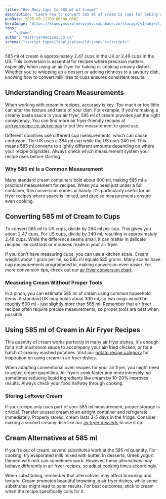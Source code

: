 ```yaml
---
title: "How Many Cups Is 585 ml of Cream?"
description: "Learn how to convert 585 ml of cream to cups for baking and cooking. Get precise measurements for UK and US cups with this easy guide."
pubDate: 2025-08-11T00:00:00.000Z
heroImage: "https://klueoymssxwfnxsvcyhv.supabase.co/storage/v1/object/public/md/how-many-cups-is-585-ml-of-cream-8067431d.webp"
tags:
  - "volume"
author: "AirFryerRecipes.co.uk"
schema: "<script type=\"application/ld+json\"></script>"
---
```


<p>585 ml of cream is approximately 2.47 cups in the UK or 2.48 cups in the US. This conversion is essential for recipes where precision matters, especially when using an air fryer for baking or cooking creamy dishes. Whether you're whipping up a dessert or adding richness to a savoury dish, knowing how to convert millilitres to cups ensures consistent results.</p>

<h2>Understanding Cream Measurements</h2>
<p>When working with cream in recipes, accuracy is key. Too much or too little can alter the texture and taste of your dish. For example, if you're making a creamy pasta sauce in your air fryer, 585 ml of cream provides just the right consistency. You can find more air fryer-friendly recipes at <a href=https://www.airfryerrecipe.co.uk/recipes>airfryerrecipe.co.uk/recipes</a> to put this measurement to good use.</p>
<p>Different countries use different cup measurements, which can cause confusion. The UK uses a 284 ml cup while the US uses 240 ml. This means 585 ml converts to slightly different amounts depending on where your recipe originates. Always check which measurement system your recipe uses before starting.</p>

<h3>Why 585 ml Is a Common Measurement</h3>
<p>Many standard cream containers hold about 600 ml, making 585 ml a practical measurement for recipes. When you need just under a full container, this conversion comes in handy. It's particularly useful for air fryer recipes where space is limited, and precise measurements ensure even cooking.</p>

<h2>Converting 585 ml of Cream to Cups</h2>
<p>To convert 585 ml to UK cups, divide by 284 ml per cup. This gives you about 2.47 cups. For US cups, divide by 240 ml, resulting in approximately 2.48 cups. While the difference seems small, it can matter in delicate recipes like custards or mousses made in your air fryer.</p>
<p>If you don't have measuring cups, you can use a kitchen scale. Cream weighs about 1 gram per ml, so 585 ml equals 585 grams. Many scales have cup measurements programmed in, making conversion even easier. For more conversion tips, check out our <a href=https://www.airfryerrecipe.co.uk/air-fryer-conversion-chart>air fryer conversion chart</a>.</p>

<h3>Measuring Cream Without Proper Tools</h3>
<p>In a pinch, you can estimate 585 ml of cream using common household items. A standard UK mug holds about 300 ml, so two mugs would be roughly 600 ml - just slightly more than 585 ml. Remember that air fryer recipes often require precise measurements, so proper tools are best when possible.</p>

<h2>Using 585 ml of Cream in Air Fryer Recipes</h2>
<p>This quantity of cream works perfectly in many air fryer dishes. It's enough for a rich mushroom sauce to accompany your air-fried chicken, or for a batch of creamy mashed potatoes. Visit our <a href=https://www.airfryerrecipe.co.uk/recipe-category/potatoes>potato recipe category</a> for inspiration on using cream in air fryer dishes.</p>
<p>When adapting conventional oven recipes for your air fryer, you might need to adjust cream quantities. Air fryers cook faster and more intensely, so sometimes reducing liquid ingredients like cream by 10-20% improves results. Always check your food halfway through cooking.</p>

<h3>Storing Leftover Cream</h3>
<p>If your recipe only uses part of your 585 ml measurement, proper storage is crucial. Transfer unused cream to an airtight container and refrigerate immediately. Properly stored, cream lasts 3-5 days in the fridge. Consider making a second creamy dish like our <a href=https://www.airfryerrecipe.co.uk/recipe-category/dessert>air fryer desserts</a> to use it up.</p>

<h2>Cream Alternatives at 585 ml</h2>
<p>If you're out of cream, several substitutes work at the 585 ml quantity. For cooking, try evaporated milk mixed with butter. In desserts, Greek yogurt thinned with milk can sometimes work. However, these alternatives may behave differently in air fryer recipes, so adjust cooking times accordingly.</p>
<p>When substituting, remember that alternatives may affect browning and texture. Cream promotes beautiful browning in air fryer dishes, while some substitutes might lead to paler results. For best outcomes, stick to cream when the recipe specifically calls for it.</p>